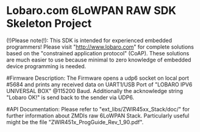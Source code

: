 # Lobaro.com 6LoWPAN RAW SDK Skeleton Project 

(!)Please note(!):
This SDK is intended for experienced embedded programmers!
Please visit "http://www.lobaro.com" for complete solutions based on the
"constrained application protocol" (CoAP). These solutions are much easier
to use because minimal to zero knowledge of embedded device programming is needed.
  
#Firmware Description:
The Firmware opens a udp6 socket on local port #5684 and prints any received
data on UART1/USB Port of "LOBARO IPV6 UNIVERSAL BOX" @115200 Baud.
Additionally the acknowledge string "Lobaro OK!" is send back to the sender via UDP6.
  
#API Documentation:
Please refer to "ext_libs/ZWIR45xx_Stack/doc/" for further information
about ZMDIs raw 6LoWPAN Stack. Particularly useful might be the file
"ZWIR451x_ProgGuide_Rev_1_90.pdf".
